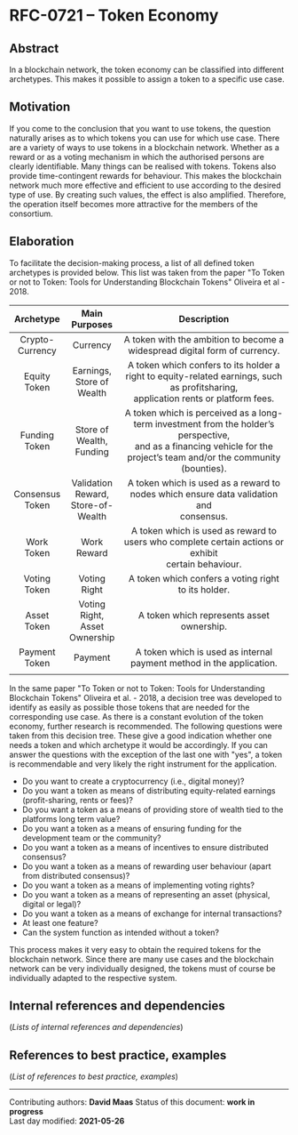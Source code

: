 # RFC-0721 – Token Economy

## Abstract

In a blockchain network, the token economy can be classified into different archetypes. This makes it possible to assign a token to a specific use case.
    
## Motivation

If you come to the conclusion that you want to use tokens, the question naturally arises as to which tokens you can use for which use case. There are a variety of ways to use tokens in a blockchain network. Whether as a reward or as a voting mechanism in which the authorised persons are clearly identifiable. Many things can be realised with tokens. Tokens also provide time-contingent rewards for behaviour. This makes the blockchain network much more effective and efficient to use according to the desired type of use. By creating such values, the effect is also amplified. Therefore, the operation itself becomes more attractive for the members of the consortium. 
    
## Elaboration

To facilitate the decision-making process, a list of all defined token archetypes is provided below. This list was taken from the paper "To Token or not to Token: Tools for Understanding Blockchain Tokens" Oliveira et al - 2018.

|      Archetype      	|               Main<br>Purposes               	|                                                                                Description                                                                                	|
|:-------------------:	|:--------------------------------------------:	|:-------------------------------------------------------------------------------------------------------------------------------------------------------------------------:	|
| Crypto-<br>Currency 	|                   Currency                   	| A token with the ambition to become a widespread digital form of currency.                                                                                                	|
|   Equity<br>Token   	|        Earnings,<br>Store of<br>Wealth       	| A token which confers to its holder a right to equity-related earnings, such as profitsharing,<br>application rents or platform fees.                                     	|
|   Funding<br>Token  	|        Store of<br>Wealth,<br>Funding        	| A token which is perceived as a long-term investment from the holder’s perspective,<br>and as a financing vehicle for the project’s team and/or the community (bounties). 	|
|  Consensus<br>Token 	| Validation<br>Reward,<br>Store-of-<br>Wealth 	| A token which is used as a reward to nodes which ensure data validation and<br>consensus.                                                                                 	|
|    Work<br>Token    	|                Work<br>Reward                	| A token which is used as reward to users who complete certain actions or exhibit<br>certain behaviour.                                                                    	|
|   Voting<br>Token   	|                Voting<br>Right               	| A token which confers a voting right to its holder.                                                                                                                       	|
|    Asset<br>Token   	|    Voting<br>Right,<br>Asset<br>Ownership    	| A token which represents asset ownership.                                                                                                                                 	|
|   Payment<br>Token  	|                    Payment                   	| A token which is used as internal payment method in the application.                                                                                                      	|
|	|	|	|

In the same paper "To Token or not to Token: Tools for Understanding Blockchain Tokens" Oliveira et al. - 2018, a decision tree was developed to identify as easily as possible those tokens that are needed for the corresponding use case. As there is a constant evolution of the token economy, further research is recommended. The following questions were taken from this decision tree. These give a good indication whether one needs a token and which archetype it would be accordingly. If you can answer the questions with the exception of the last one with "yes", a token is recommendable and very likely the right instrument for the application.

- Do you want to create a cryptocurrency (i.e., digital money)?
- Do you want a token as means of distributing equity-related earnings  (profit-sharing, rents or fees)?
- Do you want a token as a means of providing store of wealth tied to the platforms long term value?
- Do you want a token as a means of ensuring funding for the development team or the community? 
- Do you want a token as a means of incentives to ensure distributed consensus? 
- Do you want a token as a means of rewarding user behaviour (apart from distributed consensus)?
- Do you want a token as a means of implementing voting rights?
- Do you want a token as a means of representing an asset (physical, digital or legal)?
- Do you want a token as a means of exchange for internal transactions?
- At least one feature? 
- Can the system function as intended without a token?

This process makes it very easy to obtain the required tokens for the blockchain network. Since there are many use cases and the blockchain network can be very individually designed, the tokens must of course be individually adapted to the respective system.
    
## Internal references and dependencies

(*Lists of internal references and dependencies*)  
    
## References to best practice, examples  

(*List of references to best practice, examples*)     

________

Contributing authors: **David Maas**
Status of this document: **work in progress**  
Last day modified: **2021-05-26**